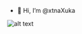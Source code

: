 - 👋 Hi, I’m @xtnaXuka


![alt text](https://raw.githubusercontent.com/rodrigograca31/rodrigograca31/master/matrix.svg)
<!---
xtnaXuka/xtnaXuka is a ✨ special ✨ repository because its `README.md` (this file) appears on your GitHub profile.
You can click the Preview link to take a look at your changes.
--->
